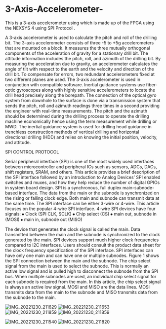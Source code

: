 # 3-Axis-Accelerometer-
This is a 3-axis accelerometer using  which is made up of the FPGA using the NEXSYS 4 using SPI Protocol .

A 3-axis accelerometer is used to calculate the pitch and roll of the drilling bit.
The 3-axis accelerometer consists of three -5 to +5g accelerometers that are mounted on a block. It measures the three mutually orthogonal components of the acceleration of gravity for a stationary drill bit.
The attitude information includes the pitch, roll, and azimuth of the drilling bit. By measuring the acceleration due to gravity, an accelerometer calculates the angle of tilt with respect to the earth and the velocity and direction of the drill bit.
To compensate for errors, two redundant accelerometers fixed at two different planes are used.
The 3-axis accelerometer is used in conjunction with compatible software. Inertial guidance systems use fiber-optic gyroscopes along with highly sensitive accelerometers to locate the drill head precisely along the borepath.
The connection of the optical gyro system from downhole to the surface is done via a transmission system that sends the pitch, roll and azimuth readings three times in a second providing the engineer with real-time measurements.
The pitch and the azimuth should be determined during the drilling process to operate the drilling machine economically hence using the term measurement while drilling or MWD.
The inertial guidance system is used for drilling head guidance in trenchless construction methods of vertical drilling and horizontal directional drilling (HDD) and relies on knowing the initial position, velocity, and attitude.

SPI CONTROL PROTOCOL 

Serial peripheral interface (SPI) is one of the most widely used interfaces between microcontroller and peripheral ICs such as sensors, ADCs, DACs, shift registers, SRAM, and others. This article provides a brief description of the SPI interface followed by an introduction to Analog Devices’ SPI enabled switches and muxes, and how they help reduce the number of digital GPIOs in system board design.
SPI is a synchronous, full duplex main-subnode-based interface. The data from the main or the subnode is synchronized on the rising or falling clock edge. Both main and subnode can transmit data at the same time. The SPI interface can be either 3-wire or 4-wire. This article focuses on the popular 4-wire SPI interface.
4-wire SPI devices have four signals:
⦁	Clock (SPI CLK, SCLK)
⦁	Chip select (CS)
⦁	main out, subnode in (MOSI)
⦁	main in, subnode out (MISO)

The device that generates the clock signal is called the main. Data transmitted between the main and the subnode is synchronized to the clock generated by the main. SPI devices support much higher clock frequencies compared to I2C interfaces. Users should consult the product data sheet for the clock frequency specification of the SPI interface.
SPI interfaces can have only one main and can have one or multiple subnodes. Figure 1 shows the SPI connection between the main and the subnode.
The chip select signal from the main is used to select the subnode. This is normally an active low signal and is pulled high to disconnect the subnode from the SPI bus. When multiple subnodes are used, an individual chip select signal for each subnode is required from the main. In this article, the chip select signal is always an active low signal.
MOSI and MISO are the data lines. MOSI transmits data from the main to the subnode and MISO transmits data from the subnode to the main.


![IMG_20221230_211629](https://user-images.githubusercontent.com/125308772/218946494-d9473a2d-64be-406e-b879-cebfb484139a.jpg)
![IMG_20221230_211653](https://user-images.githubusercontent.com/125308772/218946512-fc72e2f4-b9be-42cd-9e65-fb5af8d03a00.jpg)
![IMG_20221230_211859](https://user-images.githubusercontent.com/125308772/218946518-f253f3f3-aa4c-4aa4-a9f2-0b8ca7595d17.jpg)
![IMG_20221230_211859](https://user-images.githubusercontent.com/125308772/218946530-527ff6fd-ac6e-4adb-852f-38a304a73778.jpg)

![IMG_20221230_211540](https://user-images.githubusercontent.com/125308772/218946501-37d04dd5-f836-4d9f-ab90-3f557703fcb2.jpg)
![IMG_20221230_211820](https://user-images.githubusercontent.com/125308772/218946507-e39f868b-3a57-47ae-9f57-4af155c0610a.jpg)

